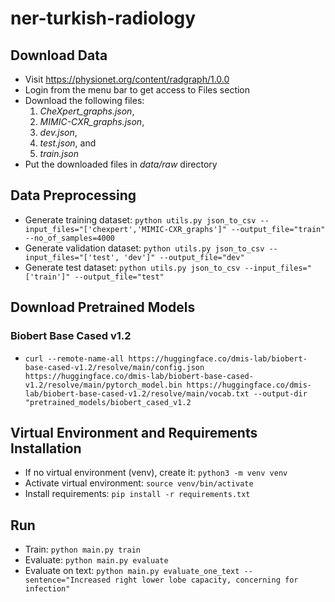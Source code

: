 # ner-turkish-radiology

## Download Data
- Visit https://physionet.org/content/radgraph/1.0.0
- Login from the menu bar to get access to Files section
- Download the following files:
  1. *CheXpert_graphs.json*,
  2. *MIMIC-CXR_graphs.json*,
  3. *dev.json*,
  4. *test.json*, and
  5. *train.json*
- Put the downloaded files in *data/raw* directory

## Data Preprocessing
- Generate training dataset: `python utils.py json_to_csv --input_files="['chexpert','MIMIC-CXR_graphs']" --output_file="train" --no_of_samples=4000`
- Generate validation dataset: `python utils.py json_to_csv --input_files="['test', 'dev']" --output_file="dev"`
- Generate test dataset: `python utils.py json_to_csv --input_files="['train']" --output_file="test"`

## Download Pretrained Models
### Biobert Base Cased v1.2
- `curl --remote-name-all https://huggingface.co/dmis-lab/biobert-base-cased-v1.2/resolve/main/config.json https://huggingface.co/dmis-lab/biobert-base-cased-v1.2/resolve/main/pytorch_model.bin https://huggingface.co/dmis-lab/biobert-base-cased-v1.2/resolve/main/vocab.txt --output-dir "pretrained_models/biobert_cased_v1.2`

## Virtual Environment and Requirements Installation
- If no virtual environment (venv), create it: `python3 -m venv venv`
- Activate virtual environment: `source venv/bin/activate`
- Install requirements: `pip install -r requirements.txt`

## Run
- Train: `python main.py train`
- Evaluate: `python main.py evaluate`
- Evaluate on text: `python main.py evaluate_one_text --sentence="Increased right lower lobe capacity, concerning for infection"`